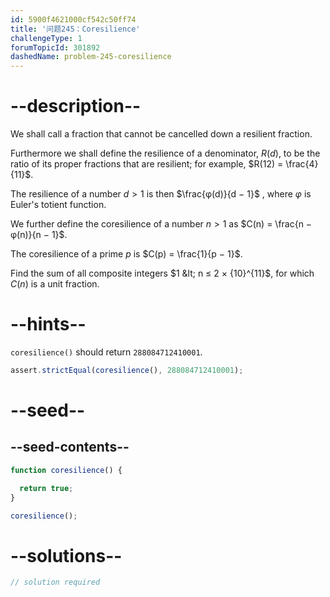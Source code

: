 ```yaml
---
id: 5900f4621000cf542c50ff74
title: '问题245：Coresilience'
challengeType: 1
forumTopicId: 301892
dashedName: problem-245-coresilience
---
```


# --description--

We shall call a fraction that cannot be cancelled down a resilient fraction.

Furthermore we shall define the resilience of a denominator, $R(d)$, to be the ratio of its proper fractions that are resilient; for example, $R(12) = \frac{4}{11}$.

The resilience of a number $d > 1$ is then $\frac{φ(d)}{d − 1}$ , where $φ$ is Euler's totient function.

We further define the coresilience of a number $n > 1$ as $C(n) = \frac{n − φ(n)}{n − 1}$.

The coresilience of a prime $p$ is $C(p) = \frac{1}{p − 1}$.

Find the sum of all composite integers $1 &lt; n ≤ 2 × {10}^{11}$, for which $C(n)$ is a unit fraction.

# --hints--

`coresilience()` should return `288084712410001`.

```js
assert.strictEqual(coresilience(), 288084712410001);
```

# --seed--

## --seed-contents--

```js
function coresilience() {

  return true;
}

coresilience();
```

# --solutions--

```js
// solution required
```

